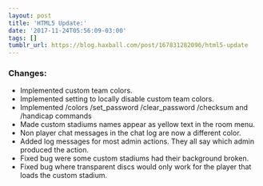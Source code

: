 ```yaml
---
layout: post
title: 'HTML5 Update:'
date: '2017-11-24T05:56:09-03:00'
tags: []
tumblr_url: https://blog.haxball.com/post/167831282096/html5-update
---
```

### Changes:

- Implemented custom team colors.
- Implemented setting to locally disable custom team colors.
- Implemented /colors /set\_password /clear\_password /checksum and /handicap commands
- Made custom stadiums names appear as yellow text in the room menu.
- Non player chat messages in the chat log are now a different color.
- Added log messages for most admin actions. They all say which admin produced the action.
- Fixed bug were some custom stadiums had their background broken.
- Fixed bug where transparent discs would only work for the player that loads the custom stadium.
